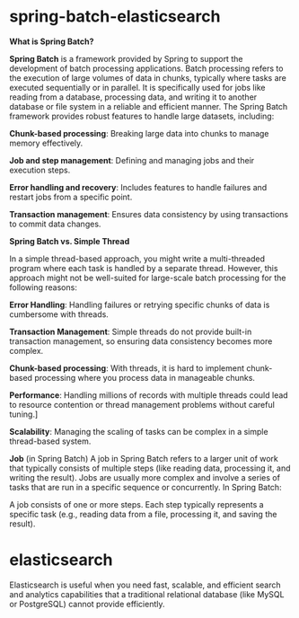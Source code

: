 # spring-batch-elasticsearch

**What is Spring Batch?**

**Spring Batch** is a framework provided by Spring to support the development of batch processing applications. Batch processing refers to the execution of large volumes of data in chunks, typically where tasks are executed sequentially or in parallel. It is specifically used for jobs like reading from a database, processing data, and writing it to another database or file system in a reliable and efficient manner. The Spring Batch framework provides robust features to handle large datasets, including:

**Chunk-based processing**: Breaking large data into chunks to manage memory effectively.

**Job and step management**: Defining and managing jobs and their execution steps.

**Error handling and recovery**: Includes features to handle failures and restart jobs from a specific point.

**Transaction management**: Ensures data consistency by using transactions to commit data changes.

**Spring Batch vs. Simple Thread**

In a simple thread-based approach, you might write a multi-threaded program where each task is handled by a separate thread. However, this approach might not be well-suited for large-scale batch processing for the following reasons:

**Error Handling**: Handling failures or retrying specific chunks of data is cumbersome with threads.

**Transaction Management**: Simple threads do not provide built-in transaction management, so ensuring data consistency becomes more complex.

**Chunk-based processing**: With threads, it is hard to implement chunk-based processing where you process data in manageable chunks.

**Performance**: Handling millions of records with multiple threads could lead to resource contention or thread management problems without careful tuning.]

**Scalability**: Managing the scaling of tasks can be complex in a simple thread-based system.

**Job** (in Spring Batch)
A job in Spring Batch refers to a larger unit of work that typically consists of multiple steps (like reading data, processing it, and writing the result). Jobs are usually more complex and involve a series of tasks that are run in a specific sequence or concurrently. In Spring Batch:

A job consists of one or more steps.
Each step typically represents a specific task (e.g., reading data from a file, processing it, and saving the result).

# elasticsearch

Elasticsearch is useful when you need fast, scalable, and efficient search and analytics capabilities that a traditional relational database (like MySQL or PostgreSQL) cannot provide efficiently.





